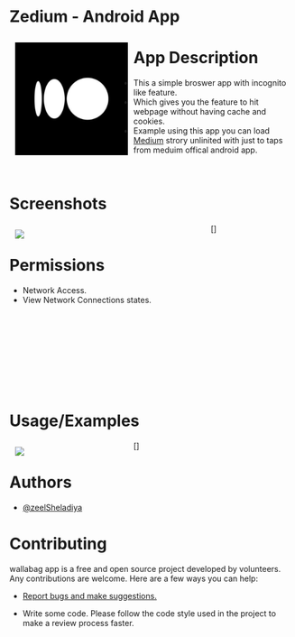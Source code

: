 
# Zedium - Android App




<img src="logo/logo.png" align="left"
width="200" hspace="10" vspace="10">
# App Description

- This a simple broswer app with incognito like feature. 
- Which gives you the feature to hit webpage without having cache and cookies. 
- Example using this app you can load <a href="https://medium.com/" target="_blank">Medium</a> strory unlinited with just to taps from meduim offical android app.

<br>

# Screenshots

<p align="center">
[<img src="use_sc/vid-1.gif" align="left" width="200" hspace="10" vspace="10">]
</p>


# Permissions

- Network Access.
- View Network Connections states.


<br />
<br />
<br />
<br />
<br />
<br />
<br />
<br />

# Usage/Examples

[<img src="use_sc/vid-2.gif" align="left" width="200" hspace="10" vspace="10">]


# Authors

- [@zeelSheladiya](https://github.com/zeelsheladiya)


# Contributing

wallabag app is a free and open source project developed by volunteers. Any contributions are welcome. Here are a few ways you can help:

 * [Report bugs and make suggestions.](https://github.com/zeelsheladiya/Zedium/issues)

 * Write some code. Please follow the code style used in the project to make a review process faster.

